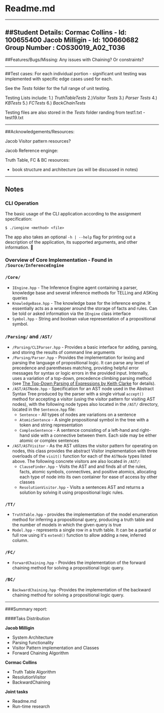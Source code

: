 # Readme.md
-------------------------
##Student Details:
__Cormac Collins__ - __Id__: 100655400
__Jacob Milligin__   - __Id__:  100660682
__Group Number__ : COS30019_A02_T036
---------------------------------
##Features/Bugs/Missing:
Any issues with Chaining? Or constraints?

--------------------------------------------
##Test cases:
For each individual portion - significant unit testing was implemented with specific edge cases used for each.

See the *Tests* folder for the full range of unit testing.

Testing Lists include:
	1.) *TruthTableTests*
	2.)*Visitor Tests*
	3.)  *Parser Tests*
	4.) *KBTests*
	5.) *FCTests*
	6.) *BackChainTests*
	
Testing files are also stored in the *Tests* folder randing from test1.txt - test19.txt

--------------------------------------------

##Acknowledgements/Resources:

Jacob Visitor pattern resources?

Jacob Reference enginge:


Truth Table, FC & BC resources:
- book structure and architecture (as will be discussed in notes)

------------------------------------------------------
## Notes

### CLI Operation

The basic usage of the CLI application according to the assignment specification:

``$ ./iengine <method> <file>``

The app also takes an optional `-h | --help` flag for printing out a description of the application, its supported arguments, and other information.

### Overview of Core Implementation - Found in ``/Source/InferenceEngine``

### ``/Core/``
* ``IEngine.hpp`` - The Inference Engine agent containing a parser, knowledge base and several inference methods for TELLing and ASKing queries
* ``KnowledgeBase.hpp`` - The knowledge base for the inference engine. It essentially acts as a wrapper around the storage of facts and rules. Can be told or asked information via the ``IEngine`` class interface
* ``Symbol.hpp`` - String and boolean value representation of a propositional symbol.

### ``/Parsing/`` and ``/AST/``

* ``/Parsing/CLIParser.hpp`` - Provides a basic interface for adding, parsing, and storing the results of command line arguments
* ``/Parsing/Parser.hpp`` - Provides the implementation for lexing and parsing the language of propositional logic. It can parse any level of precedence and parentheses matching, providing helpful error messages for syntax or logic errors in the provided input. Internally, uses a variation of a top-down, precedence climbing parsing method (see [The Top-Down Parsing of Expressions by Keith Clarke](http://www.antlr.org/papers/Clarke-expr-parsing-1986.pdf) for details).
* ``/AST/ASTNode.hpp`` - Specification for an AST node used in the Abstract Syntax Tree produced by the parser with a single virtual ``accept()`` method for accepting a visitor (using the visitor pattern for visiting AST nodes), with the following node types also located in the ``/AST/`` directory, located in the ``Sentence.hpp`` file:
	* ``Sentence`` - All types of nodes are variations on a sentence
	* ``AtomicSentence`` - A single propositional symbol in the tree with a token and string representation
	* ``ComplexSentence`` - A sentence consisting of a left-hand and right-hand side with a connective between them. Each side may be either atomic or complex sentences
* ``/AST/ASTVisitor`` - As the AST utilizes the visitor pattern for operating on nodes, this class provides the abstract Visitor implementation with three overloads of the ``visit()`` function for each of the ``ASTNode`` types listed above. The following concrete visitors are also located in ``/AST/``:
	* ``ClauseFinder.hpp`` - Visits the AST and and finds all of the rules, facts, atomic symbols, connectives, and positive atomics, allocating each type of node into its own container for ease of access by other classes
	* ``ResolutionVisitor.hpp`` - Visits a sentences AST and returns a solution by solving it using propositional logic rules.

### ``/TT/``
* ``TruthTable.hpp`` - provides the implementation of the model enumeration method for inferring a propositional query, producing a truth table and the number of models in which the given query is true
* ``Model.hpp`` - represents a single row in a truth table. It can be a partial or full row using it's ``extend()`` function to allow adding a new, inferred column.

### ``/FC/``
* ``ForwardChaining.hpp`` - Provides the implementation of the forward chaining method for solving a propositional logic query.

### ``/BC/``
* ``BackwardChaining.hpp``  -Provides the implementation of the backward chaining method for solving a propositional logic query.

-------------------------------------------------------

###Summary report:

####Taks Distribution

__Jacob Milligin__

* System Architecture
* Parsing functionality
* Visitor Pattern implementation and Classes
* Forward Chaining Algorithm

__Cormac Collins__

* Truth Table Algorithm
* ResolutionVisitor
* BackwardChaining

__Joint tasks__

* Readme.md
* Run-time research

